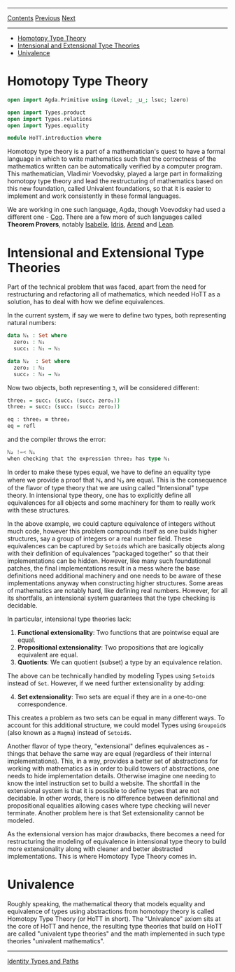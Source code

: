 ****

[Contents](contents.html)
[Previous](Algebra.real.html)
[Next](HoTT.identity.html)

<!-- START doctoc generated TOC please keep comment here to allow auto update -->
<!-- DON'T EDIT THIS SECTION, INSTEAD RE-RUN doctoc TO UPDATE -->
****

- [Homotopy Type Theory](#homotopy-type-theory)
- [Intensional and Extensional Type Theories](#intensional-and-extensional-type-theories)
- [Univalence](#univalence)

<!-- END doctoc generated TOC please keep comment here to allow auto update -->

# Homotopy Type Theory

```agda
open import Agda.Primitive using (Level; _⊔_; lsuc; lzero)

open import Types.product
open import Types.relations
open import Types.equality

module HoTT.introduction where
```

Homotopy type theory is a part of a mathematician's quest to have a formal language in which to write mathematics such that the correctness of the mathematics written can be automatically verified by a computer program. This mathematician, Vladimir Voevodsky, played a large part in formalizing homotopy type theory and lead the restructuring of mathematics based on this new foundation, called Univalent foundations, so that it is easier to implement and work consistently in these formal languages.

We are working in one such language, Agda, though Voevodsky had used a different one - [Coq](https://coq.inria.fr/). There are a few more of such languages called __Theorem Provers__, notably [Isabelle](https://isabelle.in.tum.de/), [Idris](https://www.idris-lang.org/), [Arend](https://arend-lang.github.io/) and [Lean](https://leanprover.github.io/).

# Intensional and Extensional Type Theories

Part of the technical problem that was faced, apart from the need for restructuring and refactoring all of mathematics, which needed HoTT as a solution, has to deal with how we define equivalences.

In the current system, if say we were to define two types, both representing natural numbers:

```agda
data ℕ₁ : Set where
  zero₁ : ℕ₁
  succ₁ : ℕ₁ → ℕ₁

data ℕ₂  : Set where
  zero₂ : ℕ₂
  succ₂ : ℕ₂ → ℕ₂
```

Now two objects, both representing `3`, will be considered different:

```agda
three₁ = succ₁ (succ₁ (succ₁ zero₁))
three₂ = succ₂ (succ₂ (succ₂ zero₂))
```

```haskell
eq : three₁ ≡ three₂
eq = refl
```

and the compiler throws the error:

```haskell
ℕ₂ !=< ℕ₁
when checking that the expression three₂ has type ℕ₁
```

In order to make these types equal, we have to define an equality type where we provide a proof that ℕ₁ and ℕ₂ are equal. This is the consequence of the flavor of type theory that we are using called "Intensional" type theory. In intensional type theory, one has to explicitly define all equivalences for all objects and some machinery for them to really work with these structures.

In the above example, we could capture equivalence of integers without much code, however this problem compounds itself as one builds higher structures, say a group of integers or a real number field. These equivalences can be captured by `Setoid`s which are basically objects along with their definition of equivalences "packaged together" so that their implementations can be hidden. However, like many such foundational patches, the final implementations result in a mess where the base definitions need additional machinery and one needs to be aware of these implementations anyway when constructing higher structures. Some areas of mathematics are notably hard, like defining real numbers. However, for all its shortfalls, an intensional system guarantees that the type checking is decidable.

In particular, intensional type theories lack:

1. **Functional extensionality**: Two functions that are pointwise equal are equal.
2. **Propositional extensionality**: Two propositions that are logically equivalent are equal.
3. **Quotients**: We can quotient (subset) a type by an equivalence relation.

The above can be technically handled by modeling Types using `Setoid`s instead of `Set`. However, if we need further extensionality by adding:

4. **Set extensionality**: Two sets are equal if they are in a one-to-one correspondence.

This creates a problem as two sets can be equal in many different ways. To account for this additional structure, we could model Types using `Groupoid`s (also known as a `Magma`) instead of `Setoid`s.

Another flavor of type theory, "extensional" defines equivalences as - things that behave the same way are equal (regardless of their internal implementations). This, in a way, provides a better set of abstractions for working with mathematics as in order to build towers of abstractions, one needs to hide implementation details. Otherwise imagine one needing to know the intel instruction set to build a website. The shortfall in the extensional system is that it is possible to define types that are not decidable. In other words, there is no difference between definitional and propositional equalities allowing cases where type checking will never terminate. Another problem here is that Set extensionality cannot be modeled.

As the extensional version has major drawbacks, there becomes a need for restructuring the modeling of equivalence in intensional type theory to build more extensionality along with cleaner and better abstracted implementations. This is where Homotopy Type Theory comes in.

# Univalence

Roughly speaking, the mathematical theory that models equality and equivalence of types using abstractions from homotopy theory is called Homotopy Type Theory (or HoTT in short). The "Univalence" axiom sits at the core of HoTT and hence, the resulting type theories that build on HoTT are called "univalent type theories" and the math implemented in such type theories "univalent mathematics".

<!-- outline further plan -->

---

[Identity Types and Paths](./HoTT.identity.html)
